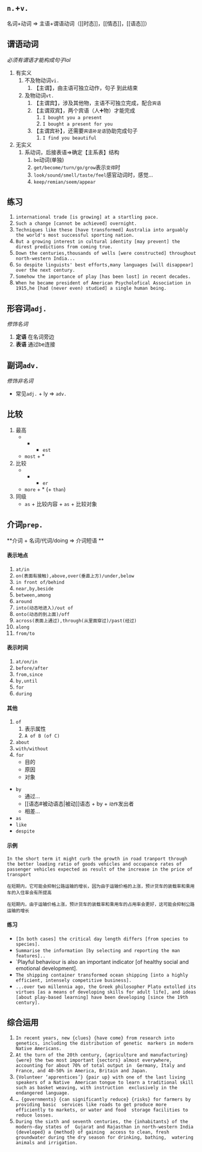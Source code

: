 ## `n.`+`v.`
名词+动词  => 主语+谓语动词（[[时态]]，[[情态]]，[[语态]]）

## 谓语动词
_必须有谓语才能构成句子lol_
1. 有实义
	1. 不及物动词`vi.`
		1. 【主谓】，由主语可独立动作，句子 到此结束
	2. 及物动词`vt.`
		1. 【主谓宾】，涉及其他物，主语不可独立完成，配合`宾语`
		2. 【主谓双宾】，两个宾语（人➕物）才能完成
			1. `I bought you a present`
			2. `I bought a present for you`
		3. 【主谓宾补】，还需要`宾语补足语`协助完成句子
			1. `I find you beautiful`
2. 无实义
	1. 系动词，后接表语=>确定【主系表】结构
		1. `be`动词(单独)
		2. `get/become/turn/go/grow`表示`变得`时
		3. `look/sound/smell/taste/feel`感官动词时，感觉...
		4. `keep/remian/seem/appear`

## 练习
1. `international trade [is growing] at a startling pace.`
2. `Such a change [cannot be achieved] overnight.`
3. `Techniques like these [have transformed] Australia into arguably the world's most successful sporting nation.`
4. `But a growing interest in cultural identity [may prevent] the direst predictions from coming true.`
5. `Down the centuries,thousands of wells [were constructed] throughout north-western India...`
6. `So despite linguists' best efforts,many languages [will disappear] over the next century.`
7. `Somehow the importance of play [has been lost] in recent decades.`
8. `When he became president of American Psycholofical Association in 1915,he [had (never even) studied] a single human being.`

## 形容词`adj.`
_修饰名词_
1. **定语** 在名词旁边
2. **表语** 通过be连接

## 副词`adv.`
_修饰非名词_
- 常见`adj.` + ly => `adv.`

## 比较
1. 最高
	- * + `est`
	- `most` + *
2. 比较
	- * + `er`
	- `more` +  *  (+ `than`)
3. 同级
	- `as` + 比较内容 + `as` + 比较对象

## 介词`prep.`
**介词 + 名词/代词/doing => 介词短语 **

#### 表示地点
1. `at/in`
2. `on(表面有接触),above,over(垂直上方)/under,below`
3. `in front of/behind`
4. `near,by,beside`
5. `between,among`
6. `around`
7. `into(动态地进入)/out of`
8. `onto(动态的到上面)/off`
9. `across(表面上通过),through(从里面穿过)/past(经过)`
10. `along`
11. `from/to`
#### 表示时间
1. `at/on/in`
2. `before/after`
3. `from,since`
4. `by,until`
5. `for`
6. `during`
#### 其他
1. `of`
	1. 表示属性
	2. `A of B (of C)`
2. `about`
3. `with/without`
4. `for`
	- 目的
	- 原因
	- 对象
- `by`
	- 通过...
	- [[语态#被动语态|被动]]语态 + by + `动作`发出者
	- 相差...
- `as`
- `like`
- `despite`
#### 示例
```
In the short term it might curb the growth in road tranport through the better loading ratio of goods vehicles and occupance rates of passenger vehicles expected as result of the increase in the price of transport 

在短期内，它可能会抑制公路运输的增长，因为由于运输价格的上涨，预计货车的装载率和乘用车的入住率会有所提高

在短期内，由于运输价格上涨，预计货车的装载率和乘用车的占用率会更好，这可能会抑制公路运输的增长
```

#### 练习
- `[In both cases] the critical day length differs [from species to species].`
- `Summarise the information [by selecting and reporting the man features]..`
- `Playful behaviour is also an important indicator [of healthy social and emotional development].
- `The shipping container transformed ocean shipping [into a highly efficient, intensely competitive business].`
- `...over two millennia ago, the Greek philosopher Plato extolled its virtues [as a means of developing skills for adult life], and ideas [about play-based learning] have been developing [since the 19th century].`


## 综合运用
1. `In recent years, new {clues} {have come} from research into genetics, including the distribution of genetic  markers in modern Native Americans.`
2. `At the turn of the 20th century, {agriculture and manufacturing} {were} the two most important {sectors} almost everywhere, accounting for about 70% of total output in  Germany, Italy and France, and 40-50% in America, Britain and Japan.`
3. `{Volunteer ‘apprentices’} {pair up} with one of the last living speakers of a Native  American tongue to learn a traditional skill such as basket weaving, with instruction  exclusively in the endangered language.`
4. `… {governments} {can significantly reduce} {risks} for farmers by providing basic  services like roads to get produce more efficiently to markets, or water and food  storage facilities to reduce losses.`
5. `During the sixth and seventh centuries, the {inhabitants} of the modern-day states of  Gujarat and Rajasthan in north-western India {developed} a {method} of gaining  access to clean, fresh groundwater during the dry season for drinking, bathing,  watering animals and irrigation.`